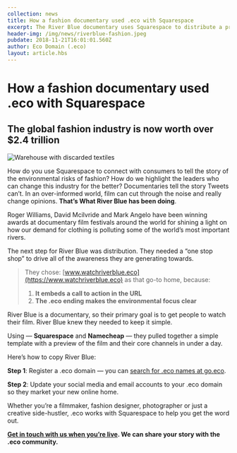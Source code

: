 ```yaml
---
collection: news
title: How a fashion documentary used .eco with Squarespace
excerpt: The River Blue documentary uses Squarespace to distribute a preview of their film
header-img: /img/news/riverblue-fashion.jpeg
pubdate: 2018-11-21T16:01:01.560Z
author: Eco Domain (.eco)
layout: article.hbs
---
```


# How a fashion documentary used .eco with Squarespace

## The global fashion industry is now worth over $2.4 trillion

![Warehouse with discarded textiles](/img/news/riverblue-fashion.jpeg)

How do you use Squarespace to connect with consumers to tell the story of the environmental risks of fashion? How do we highlight the leaders who can change this industry for the better? Documentaries tell the story Tweets can’t. In an over-informed world, film can cut through the noise and really change opinions. **That’s What River Blue has been doing**.

Roger Williams, David Mcilvride and Mark Angelo have been winning awards at documentary film festivals around the world for shining a light on how our demand for clothing is polluting some of the world’s most important rivers.

The next step for River Blue was distribution. They needed a “one stop shop” to drive all of the awareness they are generating towards.

> They chose: [www.watchriverblue.eco](https://www.watchriverblue.eco) as that go-to home, because:
>
> 1. **It embeds a call to action in the URL**
> 2. **The .eco ending makes the environmental focus clear**

River Blue is a documentary, so their primary goal is to get people to watch their film. River Blue knew they needed to keep it simple.

Using — **Squarespace** and **Namecheap** — they pulled together a simple template with a preview of the film and their core channels in under a day.

Here’s how to copy River Blue:

**Step 1**: Register a .eco domain — you can [search for .eco names at go.eco](/).

**Step 2**: Update your social media and email accounts to your .eco domain so they market your new online home.

Whether you’re a filmmaker, fashion designer, photographer or just a creative side-hustler, .eco works with Squarespace to help you get the word out.

**[Get in touch with us when you’re live](mailto:support@bigroom.eco). We can share your story with the .eco community.**
